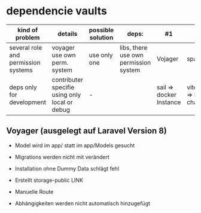 # dependencie vaults

kind of problem | details |possible solution | deps: | #1 | #2
--- | --- | --- | --- | --- | ---
several role and permission systems | voyager use own perm. system | use only one | libs, there use own permission system | Vojager | spatie_permissions
|deps only for development| contributer specifie using only local or debug |-||sail => docker Instance|vite_dev command => headless changes

## Voyager (ausgelegt auf Laravel Version 8)

- Model wird im app/ statt im app/Models gesucht
- Migrations werden nicht mit verändert

- Installation ohne Dummy Data schlägt fehl
- Erstellt storage-public LINK
- Manuelle Route
- Abhängigkeiten werden nicht automatisch hinzugefügt

<!-- dusk scrennshot display wrong configuration | dusk run with own env. configuration |-| | config validator | laravel dusk | -->